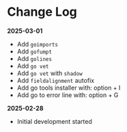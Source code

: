 # Change Log

**2025-03-01**

- Add `goimports`
- Add `gofumpt`
- Add `golines`
- Add `go vet`
- Add `go vet` with `shadow`
- Add `fieldalignment` autofix
- Add go tools installer with: option + I
- Add go to error line with: option + G

**2025-02-28**

- Initial development started
